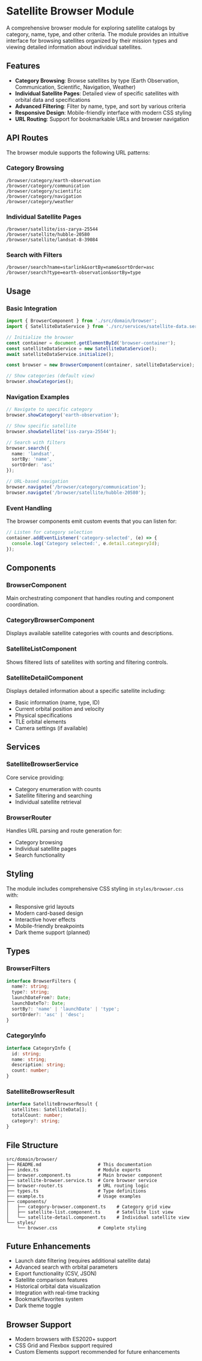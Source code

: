 # Satellite Browser Module

A comprehensive browser module for exploring satellite catalogs by category, name, type, and other criteria. The module provides an intuitive interface for browsing satellites organized by their mission types and viewing detailed information about individual satellites.

## Features

- **Category Browsing**: Browse satellites by type (Earth Observation, Communication, Scientific, Navigation, Weather)
- **Individual Satellite Pages**: Detailed view of specific satellites with orbital data and specifications
- **Advanced Filtering**: Filter by name, type, and sort by various criteria
- **Responsive Design**: Mobile-friendly interface with modern CSS styling
- **URL Routing**: Support for bookmarkable URLs and browser navigation

## API Routes

The browser module supports the following URL patterns:

### Category Browsing
```
/browser/category/earth-observation
/browser/category/communication
/browser/category/scientific
/browser/category/navigation
/browser/category/weather
```

### Individual Satellite Pages
```
/browser/satellite/iss-zarya-25544
/browser/satellite/hubble-20580
/browser/satellite/landsat-8-39084
```

### Search with Filters
```
/browser/search?name=starlink&sortBy=name&sortOrder=asc
/browser/search?type=earth-observation&sortBy=type
```

## Usage

### Basic Integration

```typescript
import { BrowserComponent } from './src/domain/browser';
import { SatelliteDataService } from './src/services/satellite-data.service';

// Initialize the browser
const container = document.getElementById('browser-container');
const satelliteDataService = new SatelliteDataService();
await satelliteDataService.initialize();

const browser = new BrowserComponent(container, satelliteDataService);

// Show categories (default view)
browser.showCategories();
```

### Navigation Examples

```typescript
// Navigate to specific category
browser.showCategory('earth-observation');

// Show specific satellite
browser.showSatellite('iss-zarya-25544');

// Search with filters
browser.search({
  name: 'landsat',
  sortBy: 'name',
  sortOrder: 'asc'
});

// URL-based navigation
browser.navigate('/browser/category/communication');
browser.navigate('/browser/satellite/hubble-20580');
```

### Event Handling

The browser components emit custom events that you can listen for:

```typescript
// Listen for category selection
container.addEventListener('category-selected', (e) => {
  console.log('Category selected:', e.detail.categoryId);
});
```

## Components

### BrowserComponent
Main orchestrating component that handles routing and component coordination.

### CategoryBrowserComponent
Displays available satellite categories with counts and descriptions.

### SatelliteListComponent
Shows filtered lists of satellites with sorting and filtering controls.

### SatelliteDetailComponent
Displays detailed information about a specific satellite including:
- Basic information (name, type, ID)
- Current orbital position and velocity
- Physical specifications
- TLE orbital elements
- Camera settings (if available)

## Services

### SatelliteBrowserService
Core service providing:
- Category enumeration with counts
- Satellite filtering and searching
- Individual satellite retrieval

### BrowserRouter
Handles URL parsing and route generation for:
- Category browsing
- Individual satellite pages
- Search functionality

## Styling

The module includes comprehensive CSS styling in `styles/browser.css` with:
- Responsive grid layouts
- Modern card-based design
- Interactive hover effects
- Mobile-friendly breakpoints
- Dark theme support (planned)

## Types

### BrowserFilters
```typescript
interface BrowserFilters {
  name?: string;
  type?: string;
  launchDateFrom?: Date;
  launchDateTo?: Date;
  sortBy?: 'name' | 'launchDate' | 'type';
  sortOrder?: 'asc' | 'desc';
}
```

### CategoryInfo
```typescript
interface CategoryInfo {
  id: string;
  name: string;
  description: string;
  count: number;
}
```

### SatelliteBrowserResult
```typescript
interface SatelliteBrowserResult {
  satellites: SatelliteData[];
  totalCount: number;
  category?: string;
}
```

## File Structure

```
src/domain/browser/
├── README.md                     # This documentation
├── index.ts                      # Module exports
├── browser.component.ts          # Main browser component
├── satellite-browser.service.ts  # Core browser service
├── browser-router.ts             # URL routing logic
├── types.ts                      # Type definitions
├── example.ts                    # Usage examples
├── components/
│   ├── category-browser.component.ts    # Category grid view
│   ├── satellite-list.component.ts      # Satellite list view
│   └── satellite-detail.component.ts    # Individual satellite view
└── styles/
    └── browser.css               # Complete styling
```

## Future Enhancements

- Launch date filtering (requires additional satellite data)
- Advanced search with orbital parameters
- Export functionality (CSV, JSON)
- Satellite comparison features
- Historical orbital data visualization
- Integration with real-time tracking
- Bookmark/favorites system
- Dark theme toggle

## Browser Support

- Modern browsers with ES2020+ support
- CSS Grid and Flexbox support required
- Custom Elements support recommended for future enhancements